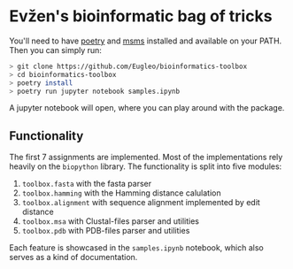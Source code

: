 # Evžen's bioinformatic bag of tricks

You'll need to have [poetry](https://python-poetry.org) and [msms](http://mgltools.scripps.edu/packages/MSMS) installed and available on your PATH. Then you can simply run:

```sh
> git clone https://github.com/Eugleo/bioinformatics-toolbox
> cd bioinformatics-toolbox
> poetry install
> poetry run jupyter notebook samples.ipynb
```

A jupyter notebook will open, where you can play around with the package.

## Functionality

The first 7 assignments are implemented. Most of the implementations rely heavily on the `biopython` library. The functionality is split into five modules:

1. `toolbox.fasta` with the fasta parser
2. `toolbox.hamming` with the Hamming distance calulation
3. `toolbox.alignment` with sequence alignment implemented by edit distance
4. `toolbox.msa` with Clustal-files parser and utilities
5. `toolbox.pdb` with PDB-files parser and utilities

Each feature is showcased in the `samples.ipynb` notebook, which also serves as a kind of documentation.